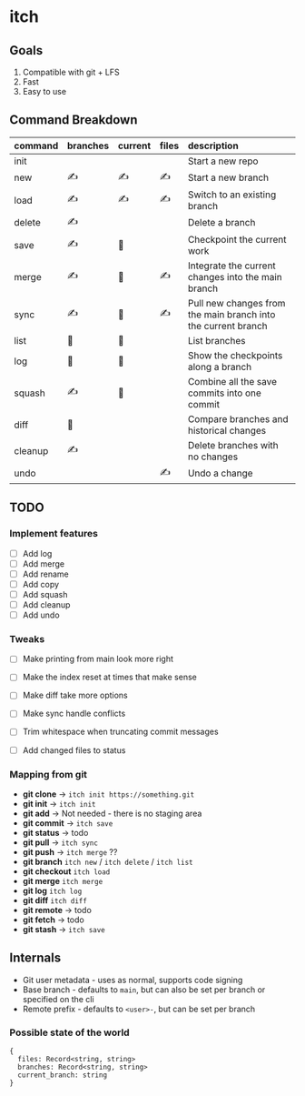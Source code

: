 # itch

## Goals

1. Compatible with git + LFS
2. Fast
3. Easy to use

## Command Breakdown

| command | branches | current | files | description
| :- | :- | :- | :- | :- |
| init   | | | | Start a new repo
| new    | ✍️ | ✍️ | ✍️ | Start a new branch
| load   | ✍️ | ✍️ | ✍️ | Switch to an existing branch
| delete | ✍️ |   |   | Delete a branch
| save   | ✍️ | 📍 |   | Checkpoint the current work
| merge  | ✍️ | 📍 | ✍️ | Integrate the current changes into the main branch
| sync   | ✍️ | 📍 | ✍️ | Pull new changes from the main branch into the current branch
| list   | 👀 | 👀 | |  List branches
| log    | 👀 | 👀 | | Show the checkpoints along a branch
| squash | ✍️ | 📍 | | Combine all the save commits into one commit
| diff | 👀 | | | Compare branches and historical changes
| cleanup | ✍️ | | | Delete branches with no changes
| undo | | | ✍️ | Undo a change

## TODO

### Implement features

- [ ] Add log
- [ ] Add merge
- [ ] Add rename
- [ ] Add copy
- [ ] Add squash
- [ ] Add cleanup
- [ ] Add undo

### Tweaks

- [ ] Make printing from main look more right
- [ ] Make the index reset at times that make sense
- [ ] Make diff take more options
- [ ] Make sync handle conflicts
- [ ] Trim whitespace when truncating commit messages
- [ ] Add changed files to status


### Mapping from git

- **git clone** -> `itch init https://something.git`
-  **git init** -> `itch init`
-  **git add** -> Not needed - there is no staging area
-  **git commit** -> `itch save`
-  **git status** -> todo
-  **git pull** -> `itch sync`
-  **git push** -> `itch merge` ?? 
-  **git branch** `itch new` / `itch delete` / `itch list`
-  **git checkout** `itch load`
-  **git merge** `itch merge`
-  **git log** `itch log`
-  **git diff** `itch diff`
-  **git remote** -> todo
-  **git fetch** -> todo
-  **git stash** -> `itch save`

## Internals

- Git user metadata - uses as normal, supports code signing
- Base branch - defaults to `main`, but can also be set per branch or specified on the cli
- Remote prefix - defaults to `<user>-`, but can be set per branch

### Possible state of the world

```
{
  files: Record<string, string>
  branches: Record<string, string>
  current_branch: string
}
```
